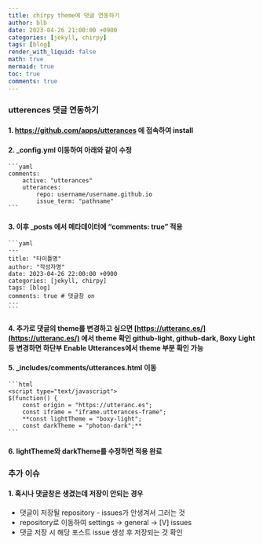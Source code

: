 ```yaml
---
title: chirpy theme에 댓글 연동하기
author: blb
date: 2023-04-26 21:00:00 +0900
categories: [jekyll, chirpy]
tags: [blog]
render_with_liquid: false
math: true
mermaid: true
toc: true
comments: true
---
```


### utterences 댓글 연동하기
#### 1. https://github.com/apps/utterances 에 접속하여 install

#### 2. _config.yml 이동하여 아래와 같이 수정
    
    ```yaml
    comments:
        active: "utterances"
        utterances: 
            repo: username/username.github.io
            issue_term: "pathname"
    ```
    
#### 3. 이후 _posts 에서 메타데이터에 “comments: true” 적용
    
    ```yaml
    ---
    title: "타이틀명"
    author: "작성자명"
    date: 2023-04-26 22:00:00 +0900
    categories: [jekyll, chirpy]
    tags: [blog]
    comments: true # 댓글창 on
    ---
    ```
    
#### 4. 추가로 댓글의 theme를 변경하고 싶으면 [https://utteranc.es/](https://utteranc.es/) 에서 theme 확인 github-light, github-dark, Boxy Light 등 변경하면 하단부 Enable Utterances에서 theme 부분 확인 가능
#### 5. _includes/comments/utterances.html 이동

    ```html
    <script type="text/javascript">
    $(function() {
        const origin = "https://utteranc.es";
        const iframe = "iframe.utterances-frame";
        **const lightTheme = "boxy-light";
        const darkTheme = "photon-dark";** 
    ```

#### 6. lightTheme와 darkTheme를 수정하면 적용 완료


### 추가 이슈
#### 1. 혹시나 댓글창은 생겼는데 저장이 안되는 경우
  - 댓글이 저장될 repository - issues가 안생겨서 그러는 것
  - repository로 이동하여 settings → general → [V] issues
  - 댓글 저장 시 해당 포스트 issue 생성 후 저장되는 것 확인